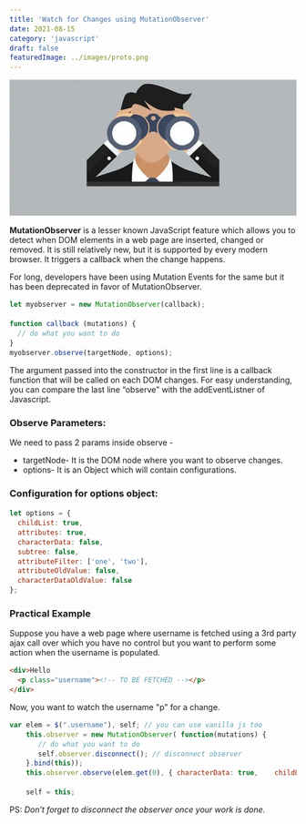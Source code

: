 ```yaml
---
title: 'Watch for Changes using MutationObserver'
date: 2021-08-15
category: 'javascript'
draft: false
featuredImage: ../images/proto.png
---
```


<div class="bigImage">
    <img src="./images/spy.webp" alt="watch">
</div>

<strong>MutationObserver</strong> is a lesser known JavaScript feature which allows you to detect when DOM elements in a web page are inserted, changed or removed. It is still relatively new, but it is supported by every modern browser. It triggers a callback when the change happens.

For long, developers have been using Mutation Events for the same but it has been deprecated in favor of MutationObserver.

```js
let myobserver = new MutationObserver(callback);
    
function callback (mutations) {
  // do what you want to do
}
myobserver.observe(targetNode, options);
```

The argument passed into the constructor in the first line is a callback function that will be called on each DOM changes. For easy understanding, you can compare the last line “observe” with the addEventListner of Javascript.

### Observe Parameters:

We need to pass 2 params inside observe -

- targetNode- It is the DOM node where you want to observe changes.
- options- It is an Object which will contain configurations.

### Configuration for options object:

```js
let options = {
  childList: true,
  attributes: true,
  characterData: false,
  subtree: false,
  attributeFilter: ['one', 'two'],
  attributeOldValue: false,
  characterDataOldValue: false
};
```

### Practical Example

Suppose you have a web page where username is fetched using a 3rd party ajax call over which you have no control but you want to perform some action when the username is populated.

```html
<div>Hello 
  <p class="username"><!-- TO BE FETCHED --></p>
</div>
```

Now, you want to watch the username "p" for a change.

```js
var elem = $(".username"), self; // you can use vanilla js too
    this.observer = new MutationObserver( function(mutations) {
       // do what you want to do
       self.observer.disconnect(); // disconnect observer
    }.bind(this));
    this.observer.observe(elem.get(0), { characterData: true,    childList: true});
                
    self = this;
```

PS: <i>Don’t forget to disconnect the observer once your work is done.</i>

